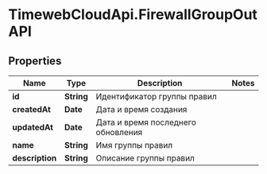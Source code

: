 # TimewebCloudApi.FirewallGroupOutAPI

## Properties

Name | Type | Description | Notes
------------ | ------------- | ------------- | -------------
**id** | **String** | Идентификатор группы правил | 
**createdAt** | **Date** | Дата и время создания | 
**updatedAt** | **Date** | Дата и время последнего обновления | 
**name** | **String** | Имя группы правил | 
**description** | **String** | Описание группы правил | 


